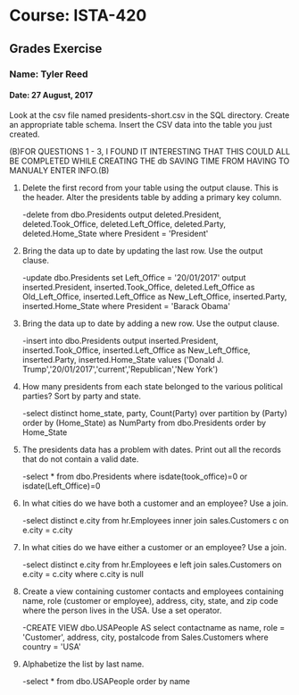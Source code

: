 # Course: ISTA-420
## Grades Exercise
### Name: Tyler Reed
#### Date: 27 August, 2017


Look at the csv file named presidents-short.csv in the SQL directory.
Create an appropriate table schema.
Insert the CSV data into the table you just created.

(B)FOR QUESTIONS 1 - 3, I FOUND IT INTERESTING THAT THIS COULD ALL BE COMPLETED WHILE CREATING THE db SAVING TIME FROM HAVING TO MANUALY ENTER INFO.(B)
1. Delete the first record from your table using the output clause. This is the header.
Alter the presidents table by adding a primary key column.

	-delete from dbo.Presidents
	output
	deleted.President,
	deleted.Took_Office,
	deleted.Left_Office,
	deleted.Party,
	deleted.Home_State
	where President = 'President'
1. Bring the data up to date by updating the last row. Use the output clause.

	-update dbo.Presidents
	set Left_Office = '20/01/2017'
	output
	inserted.President,
	inserted.Took_Office,
	deleted.Left_Office as Old_Left_Office,
	inserted.Left_Office as New_Left_Office,
	inserted.Party,
	inserted.Home_State
	where President = 'Barack Obama'
1. Bring the data up to date by adding a new row. Use the output clause.

	-insert into dbo.Presidents
	output
	inserted.President,
	inserted.Took_Office,
	inserted.Left_Office as New_Left_Office,
	inserted.Party,
	inserted.Home_State
	values ('Donald J. Trump','20/01/2017','current','Republican','New York')
1. How many presidents from each state belonged to the various political parties? Sort by party and state.

	-select distinct home_state, party,
	Count(Party) over partition by (Party)
	order by (Home_State) as NumParty
	from dbo.Presidents
	order by Home_State
1. The presidents data has a problem with dates. Print out all the records that do not contain a valid date.

	-select * from dbo.Presidents
	where isdate(took_office)=0 or isdate(Left_Office)=0
1. In what cities do we have both a customer and an employee? Use a join.

	-select distinct e.city
	from hr.Employees
	inner join sales.Customers c
	on e.city = c.city
1. In what cities do we have either a customer or an employee? Use a join.

	-select distinct e.city
	from hr.Employees e
	left join sales.Customers
	on e.city = c.city
	where c.city is null
1. Create a view containing customer contacts and employees containing name, role (customer or employee), address, city, state, and zip code where the person lives in the USA. Use a set operator.

	-CREATE VIEW dbo.USAPeople
	AS
	select contactname as name, role = 'Customer', address, city, postalcode
	from Sales.Customers
	where country = 'USA'
1. Alphabetize the list by last name.

	-select * from dbo.USAPeople order by name
